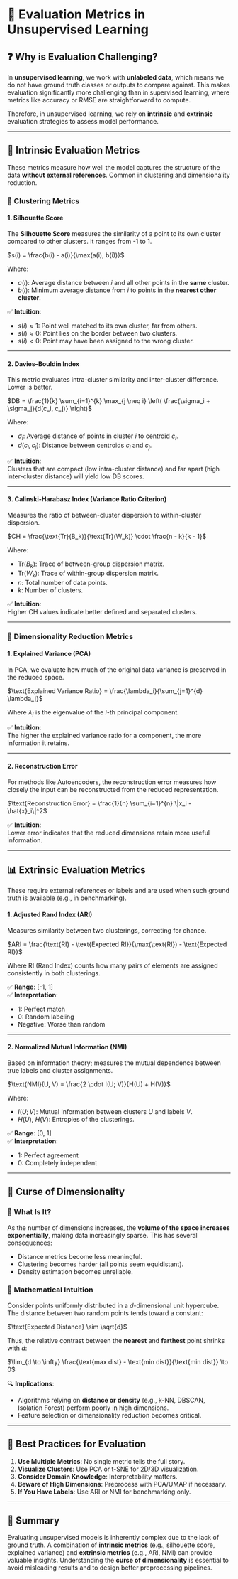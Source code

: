 # 📏 Evaluation Metrics in Unsupervised Learning

## ❓ Why is Evaluation Challenging?

In **unsupervised learning**, we work with **unlabeled data**, which means we do not have ground truth classes or outputs to compare against. This makes evaluation significantly more challenging than in supervised learning, where metrics like accuracy or RMSE are straightforward to compute.

Therefore, in unsupervised learning, we rely on **intrinsic** and **extrinsic** evaluation strategies to assess model performance.

---

## 🧠 Intrinsic Evaluation Metrics

These metrics measure how well the model captures the structure of the data **without external references**. Common in clustering and dimensionality reduction.

### 📌 Clustering Metrics

#### 1. **Silhouette Score**

The **Silhouette Score** measures the similarity of a point to its own cluster compared to other clusters. It ranges from -1 to 1.

$s(i) = \frac{b(i) - a(i)}{\max(a(i), b(i))}$

Where:
- $a(i)$: Average distance between $i$ and all other points in the **same** cluster.
- $b(i)$: Minimum average distance from $i$ to points in the **nearest other cluster**.

✅ **Intuition**:  
- $s(i) \approx 1$: Point well matched to its own cluster, far from others.  
- $s(i) \approx 0$: Point lies on the border between two clusters.  
- $s(i) < 0$: Point may have been assigned to the wrong cluster.

---

#### 2. **Davies–Bouldin Index**

This metric evaluates intra-cluster similarity and inter-cluster difference. Lower is better.

$DB = \frac{1}{k} \sum_{i=1}^{k} \max_{j \neq i} \left( \frac{\sigma_i + \sigma_j}{d(c_i, c_j)} \right)$

Where:
- $\sigma_i$: Average distance of points in cluster $i$ to centroid $c_i$.
- $d(c_i, c_j)$: Distance between centroids $c_i$ and $c_j$.

✅ **Intuition**:  
Clusters that are compact (low intra-cluster distance) and far apart (high inter-cluster distance) will yield low DB scores.

---

#### 3. **Calinski-Harabasz Index (Variance Ratio Criterion)**

Measures the ratio of between-cluster dispersion to within-cluster dispersion.

$CH = \frac{\text{Tr}(B_k)}{\text{Tr}(W_k)} \cdot \frac{n - k}{k - 1}$

Where:
- $\text{Tr}(B_k)$: Trace of between-group dispersion matrix.
- $\text{Tr}(W_k)$: Trace of within-group dispersion matrix.
- $n$: Total number of data points.
- $k$: Number of clusters.

✅ **Intuition**:  
Higher CH values indicate better defined and separated clusters.

---

### 🔻 Dimensionality Reduction Metrics

#### 1. **Explained Variance (PCA)**

In PCA, we evaluate how much of the original data variance is preserved in the reduced space.

$\text{Explained Variance Ratio} = \frac{\lambda_i}{\sum_{j=1}^{d} \lambda_j}$

Where $\lambda_i$ is the eigenvalue of the $i$-th principal component.

✅ **Intuition**:  
The higher the explained variance ratio for a component, the more information it retains.

---

#### 2. **Reconstruction Error**

For methods like Autoencoders, the reconstruction error measures how closely the input can be reconstructed from the reduced representation.

$\text{Reconstruction Error} = \frac{1}{n} \sum_{i=1}^{n} \|x_i - \hat{x}_i\|^2$

✅ **Intuition**:  
Lower error indicates that the reduced dimensions retain more useful information.

---

## 📊 Extrinsic Evaluation Metrics

These require external references or labels and are used when such ground truth is available (e.g., in benchmarking).

#### 1. **Adjusted Rand Index (ARI)**

Measures similarity between two clusterings, correcting for chance.

$ARI = \frac{\text{RI} - \text{Expected RI}}{\max(\text{RI}) - \text{Expected RI}}$

Where RI (Rand Index) counts how many pairs of elements are assigned consistently in both clusterings.

✅ **Range**: [-1, 1]  
✅ **Interpretation**:
- 1: Perfect match  
- 0: Random labeling  
- Negative: Worse than random

---

#### 2. **Normalized Mutual Information (NMI)**

Based on information theory; measures the mutual dependence between true labels and cluster assignments.

$\text{NMI}(U, V) = \frac{2 \cdot I(U; V)}{H(U) + H(V)}$

Where:
- $I(U; V)$: Mutual Information between clusters $U$ and labels $V$.
- $H(U)$, $H(V)$: Entropies of the clusterings.

✅ **Range**: [0, 1]  
✅ **Interpretation**:
- 1: Perfect agreement  
- 0: Completely independent

---

## 🧨 Curse of Dimensionality

### 🚨 What Is It?

As the number of dimensions increases, the **volume of the space increases exponentially**, making data increasingly sparse. This has several consequences:

- Distance metrics become less meaningful.
- Clustering becomes harder (all points seem equidistant).
- Density estimation becomes unreliable.

### 🔬 Mathematical Intuition

Consider points uniformly distributed in a $d$-dimensional unit hypercube. The distance between two random points tends toward a constant:

$\text{Expected Distance} \sim \sqrt{d}$

Thus, the relative contrast between the **nearest** and **farthest** point shrinks with $d$:


$\lim_{d \to \infty} \frac{\text{max dist} - \text{min dist}}{\text{min dist}} \to 0$

🔍 **Implications**:
- Algorithms relying on **distance or density** (e.g., k-NN, DBSCAN, Isolation Forest) perform poorly in high dimensions.
- Feature selection or dimensionality reduction becomes critical.

---

## 🧭 Best Practices for Evaluation

1. **Use Multiple Metrics**: No single metric tells the full story.
2. **Visualize Clusters**: Use PCA or t-SNE for 2D/3D visualization.
3. **Consider Domain Knowledge**: Interpretability matters.
4. **Beware of High Dimensions**: Preprocess with PCA/UMAP if necessary.
5. **If You Have Labels**: Use ARI or NMI for benchmarking only.

---

## 🏁 Summary

Evaluating unsupervised models is inherently complex due to the lack of ground truth. A combination of **intrinsic metrics** (e.g., silhouette score, explained variance) and **extrinsic metrics** (e.g., ARI, NMI) can provide valuable insights. Understanding the **curse of dimensionality** is essential to avoid misleading results and to design better preprocessing pipelines.

